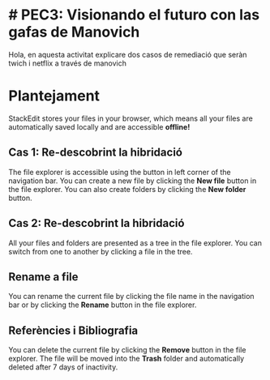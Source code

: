 # # PEC3: Visionando el futuro con las gafas de Manovich

Hola, en aquesta activitat explicare dos casos de remediació que seràn twich i netflix a través de manovich


# Plantejament

StackEdit stores your files in your browser, which means all your files are automatically saved locally and are accessible **offline!**

## Cas 1: Re-descobrint la hibridació

The file explorer is accessible using the button in left corner of the navigation bar. You can create a new file by clicking the **New file** button in the file explorer. You can also create folders by clicking the **New folder** button.

## Cas 2: Re-descobrint la hibridació

All your files and folders are presented as a tree in the file explorer. You can switch from one to another by clicking a file in the tree.

## Rename a file

You can rename the current file by clicking the file name in the navigation bar or by clicking the **Rename** button in the file explorer.

## Referències i Bibliografia

You can delete the current file by clicking the **Remove** button in the file explorer. The file will be moved into the **Trash** folder and automatically deleted after 7 days of inactivity.
